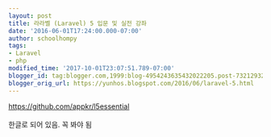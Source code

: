 ```yaml
---
layout: post
title: 라라벨 (Laravel) 5 입문 및 실전 강좌
date: '2016-06-01T17:24:00.000-07:00'
author: schoolhompy
tags:
- Laravel
- php
modified_time: '2017-10-01T23:07:51.789-07:00'
blogger_id: tag:blogger.com,1999:blog-4954243635432022205.post-7321293209932627821
blogger_orig_url: https://yunhos.blogspot.com/2016/06/laravel-5.html
---
```


https://github.com/appkr/l5essential<br /><br />한글로 되어 있음. 꼭 봐야 됨